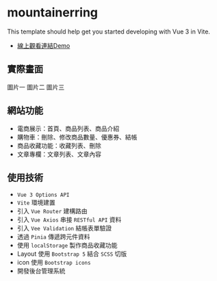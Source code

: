 # mountainerring

This template should help get you started developing with Vue 3 in Vite.
*  [線上觀看連結Demo](https://lokf9527.github.io/Mountainerring2/)

## 實際畫面

圖片一
圖片二
圖片三

## 網站功能

* 電商展示：首頁、商品列表、商品介紹
* 購物車：刪除、修改商品數量、優惠券、結帳
* 商品收藏功能：收藏列表、刪除
* 文章專欄：文章列表、文章內容

## 使用技術

* `Vue 3 Options API`
* `Vite` 環境建置
* 引入 `Vue Router` 建構路由
* 引入 `Vue Axios` 串接 `RESTful API` 資料
* 引入 `Vee Validation` 結帳表單驗證
* 透過 `Pinia` 傳遞跨元件資料
* 使用 `localStorage` 製作商品收藏功能
* Layout 使用 `Bootstrap 5` 結合 `SCSS` 切版
* icon 使用 `Bootstrap icons`
* 開發後台管理系統
